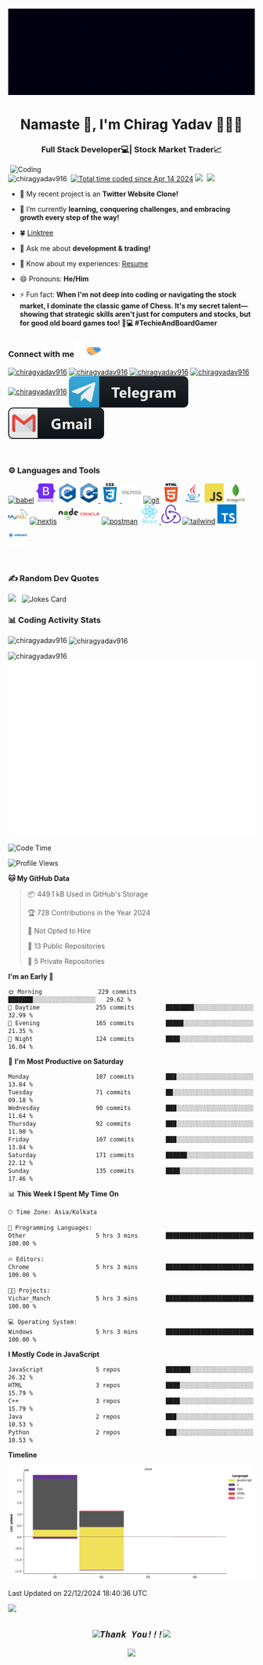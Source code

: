![logo](https://github.com/chiragyadav916/chiragyadav916/blob/main/ChiragYadavBannerVoilet-ezgif.com-resize.gif)
<h1 align="center">Namaste 🙏, I'm Chirag Yadav 👨🏻‍💻</h1>
<h3 align="center">Full Stack Developer💻| Stock Market Trader📈</h3>

<img align="right" alt="Coding" width="500" src="https://images-wixmp-ed30a86b8c4ca887773594c2.wixmp.com/f/c83c004e-1370-4756-88e5-4071de797088/dgdq8br-09cc7ad6-a021-47a5-b0e0-917b12b0f7a7.gif?token=eyJ0eXAiOiJKV1QiLCJhbGciOiJIUzI1NiJ9.eyJzdWIiOiJ1cm46YXBwOjdlMGQxODg5ODIyNjQzNzNhNWYwZDQxNWVhMGQyNmUwIiwiaXNzIjoidXJuOmFwcDo3ZTBkMTg4OTgyMjY0MzczYTVmMGQ0MTVlYTBkMjZlMCIsIm9iaiI6W1t7InBhdGgiOiJcL2ZcL2M4M2MwMDRlLTEzNzAtNDc1Ni04OGU1LTQwNzFkZTc5NzA4OFwvZGdkcThici0wOWNjN2FkNi1hMDIxLTQ3YTUtYjBlMC05MTdiMTJiMGY3YTcuZ2lmIn1dXSwiYXVkIjpbInVybjpzZXJ2aWNlOmZpbGUuZG93bmxvYWQiXX0.tqRMtE-b2QiI2nnefNxSDMJvZCcYqFmq2ccg_Xfzqb8">

<p align="left"> <img src="https://komarev.com/ghpvc/?username=chiragyadav916&label=Profile%20views&color=a910c4&style=plastic" alt="chiragyadav916" />&nbsp;
<a href="https://wakatime.com/@018edc89-1d35-4e90-b3f1-78262f20580f"><img src="https://wakatime.com/badge/user/018edc89-1d35-4e90-b3f1-78262f20580f.svg" alt="Total time coded since Apr 14 2024" /></a>&nbsp;<img src="https://img.shields.io/github/last-commit/chiragyadav916/chiragyadav916">&nbsp;&nbsp;<img src="https://github.com/chiragyadav916/chiragyadav916/actions/workflows/waka-readme.yml/badge.svg">
</p>

- 🏨 My recent project is an **Twitter Website Clone!**

- 🌱 I’m currently **learning, conquering challenges, and embracing growth every step of the way!**

- 🍀 [Linktree](https://linktr.ee/chiragyadav916)

- 💬 Ask me about **development & trading!**

- 📄 Know about my experiences: [Resume](https://drive.google.com/drive/folders/19mhQLwRNRiZJgRHueHA4Wq02Lxi-Qzhe?usp=drive_link)
-  😄 Pronouns: **He/Him**

- ⚡ Fun fact: **When I'm not deep into coding or navigating the stock market, I dominate the classic game of Chess. It's my secret talent—showing that strategic skills aren't just for computers and stocks, but for good old board games too! 🚀💻 #TechieAndBoardGamer**


<h3 align="left">Connect with me <img src="svg/Handshake.gif" height="32px" style="max-width:100%;"></h3>
<p align="left">
<a href="https://linkedin.com/in/chiragyadav916" target="blank"><img align="center" src="https://raw.githubusercontent.com/rahuldkjain/github-profile-readme-generator/master/src/images/icons/Social/linked-in-alt.svg" alt="chiragyadav916" height="30" width="40" /></a>
<a href="https://codeforces.com/profile/chiragyadav916" target="blank"><img align="center" src="https://raw.githubusercontent.com/rahuldkjain/github-profile-readme-generator/master/src/images/icons/Social/codeforces.svg" alt="chiragyadav916" height="30" width="40" /></a>
<a href="https://www.leetcode.com/chiragyadav916" target="blank"><img align="center" src="https://raw.githubusercontent.com/rahuldkjain/github-profile-readme-generator/master/src/images/icons/Social/leet-code.svg" alt="chiragyadav916" height="30" width="40" /></a>
<a href="https://auth.geeksforgeeks.org/user/chiragyadav916" target="blank"><img align="center" src="https://raw.githubusercontent.com/rahuldkjain/github-profile-readme-generator/master/src/images/icons/Social/geeks-for-geeks.svg" alt="chiragyadav916" height="30" width="40" /></a>
<a href="https://www.codechef.com/users/chiragyadav916" target="blank"><img align="center" src="https://cdn.jsdelivr.net/npm/simple-icons@3.1.0/icons/codechef.svg" alt="chiragyadav916" height="30" width="40" /></a>
  <a href="https://t.me/chiragyadav916"><img align="center" src="svg/social/telegram.svg" alt="chiragyadav916"></a>
  <a href="mailto:chiragyadav916@gmail.com"><img align="center" src="svg/social/gmail.svg" alt="chiragyadav916"></a>
</p>


<br>

### ⚙ Languages and Tools  
<p align="left"> <a href="https://babeljs.io/" target="_blank" rel="noreferrer"> <img src="https://www.vectorlogo.zone/logos/babeljs/babeljs-icon.svg" alt="babel" width="40" height="40"/></a> <a href="https://getbootstrap.com" target="_blank" rel="noreferrer"><img src="https://raw.githubusercontent.com/devicons/devicon/master/icons/bootstrap/bootstrap-plain-wordmark.svg" alt="bootstrap" width="40" height="40"/></a> <a href="https://www.cprogramming.com/" target="_blank" rel="noreferrer"><img src="https://raw.githubusercontent.com/devicons/devicon/master/icons/c/c-original.svg" alt="c" width="40" height="40"/></a> <a href="https://www.w3schools.com/cpp/" target="_blank" rel="noreferrer"> <img src="https://raw.githubusercontent.com/devicons/devicon/master/icons/cplusplus/cplusplus-original.svg" alt="cplusplus" width="40" height="40"/></a><a href="https://www.w3schools.com/css/" target="_blank" rel="noreferrer"> <img src="https://raw.githubusercontent.com/devicons/devicon/master/icons/css3/css3-original-wordmark.svg" alt="css3" width="40" height="40"/></a><a href="https://expressjs.com" target="_blank" rel="noreferrer"> <img src="https://raw.githubusercontent.com/devicons/devicon/master/icons/express/express-original-wordmark.svg" alt="express" width="40" height="40"/></a> <a href="https://git-scm.com/" target="_blank" rel="noreferrer"> <img src="https://www.vectorlogo.zone/logos/git-scm/git-scm-icon.svg" alt="git" width="40" height="40"/></a> <a href="https://www.w3.org/html/" target="_blank" rel="noreferrer"> <img src="https://raw.githubusercontent.com/devicons/devicon/master/icons/html5/html5-original-wordmark.svg" alt="html5" width="40" height="40"/></a> <a href="https://www.java.com" target="_blank" rel="noreferrer"> <img src="https://raw.githubusercontent.com/devicons/devicon/master/icons/java/java-original.svg" alt="java" width="40" height="40"/></a> <a href="https://developer.mozilla.org/en-US/docs/Web/JavaScript" target="_blank" rel="noreferrer"> <img src="https://raw.githubusercontent.com/devicons/devicon/master/icons/javascript/javascript-original.svg" alt="javascript" width="40" height="40"/></a> <a href="https://www.mongodb.com/" target="_blank" rel="noreferrer"> <img src="https://raw.githubusercontent.com/devicons/devicon/master/icons/mongodb/mongodb-original-wordmark.svg" alt="mongodb" width="40" height="40"/></a> <a href="https://www.mysql.com/" target="_blank" rel="noreferrer"> <img src="https://raw.githubusercontent.com/devicons/devicon/master/icons/mysql/mysql-original-wordmark.svg" alt="mysql" width="40" height="40"/></a> <a href="https://nextjs.org/" target="_blank" rel="noreferrer"> <img src="https://cdn.worldvectorlogo.com/logos/nextjs-2.svg" alt="nextjs" width="40" height="40"/></a> <a href="https://nodejs.org" target="_blank" rel="noreferrer"> <img src="https://raw.githubusercontent.com/devicons/devicon/master/icons/nodejs/nodejs-original-wordmark.svg" alt="nodejs" width="40" height="40"/></a> <a href="https://www.oracle.com/" target="_blank" rel="noreferrer"> <img src="https://raw.githubusercontent.com/devicons/devicon/master/icons/oracle/oracle-original.svg" alt="oracle" width="40" height="40"/></a> <a href="https://postman.com" target="_blank" rel="noreferrer"> <img src="https://www.vectorlogo.zone/logos/getpostman/getpostman-icon.svg" alt="postman" width="40" height="40"/></a> <a href="https://reactjs.org/" target="_blank" rel="noreferrer"> <img src="https://raw.githubusercontent.com/devicons/devicon/master/icons/react/react-original-wordmark.svg" alt="react" width="40" height="40"/></a><a href="https://redux.js.org" target="_blank" rel="noreferrer"> <img src="https://raw.githubusercontent.com/devicons/devicon/master/icons/redux/redux-original.svg" alt="redux" width="40" height="40"/></a> <a href="https://tailwindcss.com/" target="_blank" rel="noreferrer"> <img src="https://www.vectorlogo.zone/logos/tailwindcss/tailwindcss-icon.svg" alt="tailwind" width="40" height="40"/></a> <a href="https://www.typescriptlang.org/" target="_blank" rel="noreferrer"> <img src="https://raw.githubusercontent.com/devicons/devicon/master/icons/typescript/typescript-original.svg" alt="typescript" width="40" height="40"/></a> <a href="https://webpack.js.org" target="_blank" rel="noreferrer"> <img src="https://raw.githubusercontent.com/devicons/devicon/d00d0969292a6569d45b06d3f350f463a0107b0d/icons/webpack/webpack-original-wordmark.svg" alt="webpack" width="40" height="40"/></a> </p>
</br>

### ✍️ Random Dev Quotes
![](https://quotes-github-readme.vercel.app/api?type=horizontal&theme=radical) &nbsp; ![Jokes Card](https://readme-jokes.vercel.app/api?hideBorder&theme=radical)


### 📊 Coding Activity Stats

<p><img align="left" src="https://github-readme-stats.vercel.app/api/top-langs?username=chiragyadav916&show_icons=true&theme=radical&title_color=a910c4&locale=en&layout=compact" alt="chiragyadav916" /></p>

<p>&nbsp;<img align="center" src="https://github-readme-stats.vercel.app/api?username=chiragyadav916&show_icons=true&theme=radical&title_color=a910c4&cache_seconds=0&locale=en" alt="chiragyadav916" /></p>

<p><img align="left" src="https://github-readme-streak-stats.herokuapp.com/?user=chiragyadav916&theme=dark" alt="chiragyadav916" /></p>

<!--<p>
    <img align="center" src="https://wakatime.com/share/@chiragyadav916/d08db4d0-83fe-4bc9-a29e-546d34d24458.svg" alt="chiragyadav916" width="full" height="340" />

  
</p>-->

</p>




<p >

 <!--<img align="center" src="https://wakatime.com/share/@chiragyadav916/beac11bb-9a3c-45c0-8964-9ea5782c651e.svg" alt="chiragyadav916" width="full" height="200" />
&nbsp;-->
 
  <!--<img src="https://github-readme-stats.vercel.app/api/wakatime?username=chiragyadav916&layout=compact&langs_count=6" alt="Wakatime Weekly Coding Activity Languages"/>-->
  <!--<b>&#128200; Competitive Programming</b>-->
<p float="left">
<!--<img height="273em" src="https://leetcard.jacoblin.cool/chiragyadav916?theme=dark&font=Karma&ext=contest" />-->

  <a href="https://codeforces.com/profile/chiragyadav916">
    <img src="https://raw.githubusercontent.com/chiragyadav916/cf-stats/main/output/light_card.svg#gh-dark-mode-only" />
  </a>
  
</p>

<!--START_SECTION:waka-->
![Code Time](http://img.shields.io/badge/Code%20Time-251%20hrs%2036%20mins-blue)

![Profile Views](http://img.shields.io/badge/Profile%20Views-0-blue)

**🐱 My GitHub Data** 

> 📦 449.1 kB Used in GitHub's Storage 
 > 
> 🏆 728 Contributions in the Year 2024
 > 
> 🚫 Not Opted to Hire
 > 
> 📜 13 Public Repositories 
 > 
> 🔑 5 Private Repositories 
 > 
**I'm an Early 🐤** 

```text
🌞 Morning                229 commits         ███████░░░░░░░░░░░░░░░░░░   29.62 % 
🌆 Daytime                255 commits         ████████░░░░░░░░░░░░░░░░░   32.99 % 
🌃 Evening                165 commits         █████░░░░░░░░░░░░░░░░░░░░   21.35 % 
🌙 Night                  124 commits         ████░░░░░░░░░░░░░░░░░░░░░   16.04 % 
```
📅 **I'm Most Productive on Saturday** 

```text
Monday                   107 commits         ███░░░░░░░░░░░░░░░░░░░░░░   13.84 % 
Tuesday                  71 commits          ██░░░░░░░░░░░░░░░░░░░░░░░   09.18 % 
Wednesday                90 commits          ███░░░░░░░░░░░░░░░░░░░░░░   11.64 % 
Thursday                 92 commits          ███░░░░░░░░░░░░░░░░░░░░░░   11.90 % 
Friday                   107 commits         ███░░░░░░░░░░░░░░░░░░░░░░   13.84 % 
Saturday                 171 commits         ██████░░░░░░░░░░░░░░░░░░░   22.12 % 
Sunday                   135 commits         ████░░░░░░░░░░░░░░░░░░░░░   17.46 % 
```


📊 **This Week I Spent My Time On** 

```text
🕑︎ Time Zone: Asia/Kolkata

💬 Programming Languages: 
Other                    5 hrs 3 mins        █████████████████████████   100.00 % 

🔥 Editors: 
Chrome                   5 hrs 3 mins        █████████████████████████   100.00 % 

🐱‍💻 Projects: 
Vichar_Manch             5 hrs 3 mins        █████████████████████████   100.00 % 

💻 Operating System: 
Windows                  5 hrs 3 mins        █████████████████████████   100.00 % 
```

**I Mostly Code in JavaScript** 

```text
JavaScript               5 repos             ███████░░░░░░░░░░░░░░░░░░   26.32 % 
HTML                     3 repos             ████░░░░░░░░░░░░░░░░░░░░░   15.79 % 
C++                      3 repos             ████░░░░░░░░░░░░░░░░░░░░░   15.79 % 
Java                     2 repos             ███░░░░░░░░░░░░░░░░░░░░░░   10.53 % 
Python                   2 repos             ███░░░░░░░░░░░░░░░░░░░░░░   10.53 % 
```



**Timeline**

![Lines of Code chart](https://raw.githubusercontent.com/chiragyadav916/chiragyadav916/main/assets/bar_graph.png)


 Last Updated on 22/12/2024 18:40:36 UTC
<!--END_SECTION:waka-->

  

![](https://readme-typing-svg.demolab.com/?duration=7000&lines=Show+❤️+by+starring+repositories!)



<h2 align="center"><img src="https://media.giphy.com/media/LnQjpWaON8nhr21vNW/giphy.gif" width="60"><code><em>Thank You!!!</em></code><img src="https://raw.githubusercontent.com/innng/innng/master/assets/kyubey.gif" height="40" />
</h2>
<p align="center">
  <img src="https://capsule-render.vercel.app/api?type=waving&color=gradient&height=60&section=footer"/>
</p>
